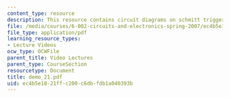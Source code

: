 ```yaml
---
content_type: resource
description: This resource contains circuit diagrams on schmitt trigger.
file: /media/courses/6-002-circuits-and-electronics-spring-2007/ec4b5e1821ffc200c6dbfdb1a040393b_demo_21.pdf
file_type: application/pdf
learning_resource_types:
- Lecture Videos
ocw_type: OCWFile
parent_title: Video Lectures
parent_type: CourseSection
resourcetype: Document
title: demo_21.pdf
uid: ec4b5e18-21ff-c200-c6db-fdb1a040393b
---
```

